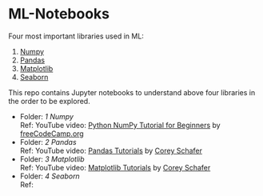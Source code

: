 # ML-Notebooks

Four most important libraries used in ML:

1. [Numpy](https://numpy.org/)
2. [Pandas](https://pandas.pydata.org/)
3. [Matplotlib](https://matplotlib.org/)
4. [Seaborn](https://seaborn.pydata.org/)

This repo contains Jupyter notebooks to understand above four libraries in the order to be explored.

* Folder: _1 Numpy_  
  Ref: YouTube video: [Python NumPy Tutorial for Beginners][1] by [freeCodeCamp.org][2]
* Folder: _2 Pandas_  
  Ref: YouTube video: [Pandas Tutorials][3] by [Corey Schafer][4]
* Folder: _3 Matplotlib_  
  Ref: YouTube video: [Matplotlib Tutorials][5] by [Corey Schafer][4]
* Folder: _4 Seaborn_  
  Ref:

[1]: https://youtu.be/QUT1VHiLmmI
[2]: https://www.freecodecamp.org/
[3]: https://youtube.com/playlist?list=PL-osiE80TeTsWmV9i9c58mdDCSskIFdDS
[4]: https://coreyms.com/
[5]: https://youtube.com/playlist?list=PL-osiE80TeTvipOqomVEeZ1HRrcEvtZB_